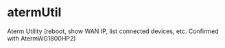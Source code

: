 # atermUtil
Aterm Utility (reboot, show WAN IP, list connected devices, etc. Confirmed with AtermWG1800HP2)
